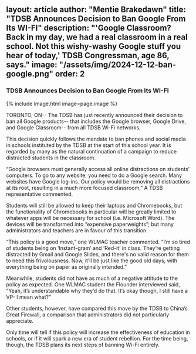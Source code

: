 layout: article
author: "Mentie Brakedawn"
title: "TDSB Announces Decision to Ban Google From Its WI-FI"
description: "'Google Classroom? Back in my day, we had a real classroom in a real school. Not this wishy-washy Google stuff you hear of today,' TDSB Congressman, age 86, says."
image: "/assets/img/2024-12-12-ban-google.png"
order: 2
---

### TDSB Announces Decision to Ban Google From Its WI-FI

{% include image.html image=page.image %}

TORONTO, ON-- The TDSB has just recently announced their decision to ban all Google products-- that includes the Google browser, Google Drive, and Google Classroom-- from all TDSB Wi-Fi networks. 

This decision quickly follows the mandate to ban phones and social media in schools instituted by the TDSB at the start of this school year. It is regarded by many as the natural continuation of a campaign to reduce distracted students in the classroom.

“Google browsers must generally access all online distractions on students’ computers. To go to any website, you need to do a Google search. Many websites have Google log-ins. Our policy would be removing all distractions at its root, resulting in a much more focused classroom,” A TDSB representative commented.

Students will still be allowed to keep their laptops and Chromebooks, but the functionality of Chromebooks in particular will be greatly limited to whatever apps will be necessary for school (i.e. Microsoft Word). The devices will be transformed into “expensive paperweights”; but many administrators and teachers are in favour of this transition.

“This policy is a good move,” one WLMAC teacher commented. “I’m so tired of students being on ‘Instant-gram’ and ‘Red-it’ in class. They’re getting distracted by Gmail and Google Slides, and there's no valid reason for them to need this frivolousness. Now, it’ll be just like the good old days, with everything being on paper as originally intended.”

Meanwhile, students did not have as much of a negative attitude to the policy as expected. One WLMAC student the Flounder interviewed said, “Yeah, it’s understandable why they’d do that. It’s okay though, I still have a VP- I mean what?”

Other students, however, have compared this move by the TDSB to China’s Great Firewall, a comparison that administrators did not particularly appreciate.

Only time will tell if this policy will increase the effectiveness of education in schools, or if it will spark a new era of student rebellion. For the time being, though, the TDSB plans its next steps of banning Wi-Fi entirely. 
